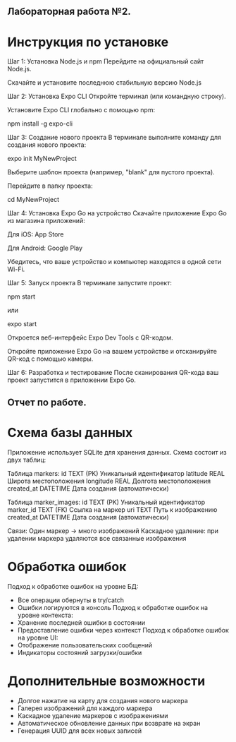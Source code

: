 ## Лабораторная работа №2.
# Инструкция по установке
Шаг 1: Установка Node.js и npm
Перейдите на официальный сайт Node.js.

Скачайте и установите последнюю стабильную версию Node.js

Шаг 2: Установка Expo CLI
Откройте терминал (или командную строку).

Установите Expo CLI глобально с помощью npm:

npm install -g expo-cli

Шаг 3: Создание нового проекта
В терминале выполните команду для создания нового проекта:

expo init MyNewProject

Выберите шаблон проекта (например, "blank" для пустого проекта).

Перейдите в папку проекта:

cd MyNewProject

Шаг 4: Установка Expo Go на устройство
Скачайте приложение Expo Go из магазина приложений:

Для iOS: App Store

Для Android: Google Play

Убедитесь, что ваше устройство и компьютер находятся в одной сети Wi-Fi.

Шаг 5: Запуск проекта
В терминале запустите проект:

npm start

или

expo start

Откроется веб-интерфейс Expo Dev Tools с QR-кодом.

Откройте приложение Expo Go на вашем устройстве и отсканируйте QR-код с помощью камеры.

Шаг 6: Разработка и тестирование
После сканирования QR-кода ваш проект запустится в приложении Expo Go.

## Отчет по работе.
# Схема базы данных
Приложение использует SQLite для хранения данных. Схема состоит из двух таблиц:

Таблица markers:
id	TEXT (PK)	Уникальный идентификатор
latitude	REAL	Широта местоположения
longitude	REAL	Долгота местоположения
created_at	DATETIME	Дата создания (автоматически)

Таблица marker_images:
id	TEXT (PK)	Уникальный идентификатор
marker_id	TEXT (FK)	Ссылка на маркер
uri	TEXT	Путь к изображению
created_at	DATETIME	Дата создания (автоматически)

Связи:
Один маркер → много изображений
Каскадное удаление: при удалении маркера удаляются все связанные изображения

# Обработка ошибок
Подход к обработке ошибок на уровне БД:
- Все операции обернуты в try/catch
- Ошибки логируются в консоль
Подход к обработке ошибок на уровне контекста:
- Хранение последней ошибки в состоянии
- Предоставление ошибки через контекст
Подход к обработке ошибок на уровне UI:
- Отображение пользовательских сообщений
- Индикаторы состояний загрузки/ошибки

# Дополнительные возможности
- Долгое нажатие на карту для создания нового маркера
- Галерея изображений для каждого маркера
- Каскадное удаление маркеров с изображениями
- Автоматическое обновление данных при возврате на экран
- Генерация UUID для всех новых записей
